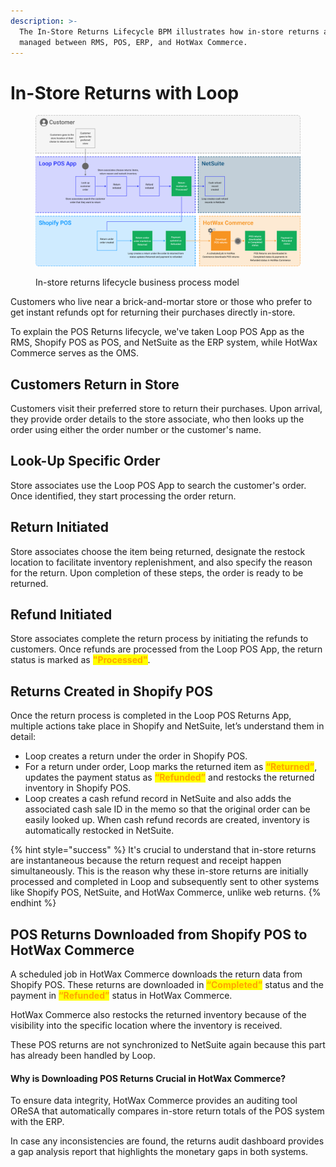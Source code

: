 ```yaml
---
description: >-
  The In-Store Returns Lifecycle BPM illustrates how in-store returns are
  managed between RMS, POS, ERP, and HotWax Commerce.
---
```


# In-Store Returns with Loop

<figure><img src="../../.gitbook/assets/in-store returns loop bpm.png" alt=""><figcaption><p>In-store returns lifecycle business process model</p></figcaption></figure>

Customers who live near a brick-and-mortar store or those who prefer to get instant refunds opt for returning their purchases directly in-store.

To explain the POS Returns lifecycle, we've taken Loop POS App as the RMS, Shopify POS as POS, and NetSuite as the ERP system, while HotWax Commerce serves as the OMS.

## Customers Return in Store

Customers visit their preferred store to return their purchases. Upon arrival, they provide order details to the store associate, who then looks up the order using either the order number or the customer's name.

## Look-Up Specific Order

Store associates use the Loop POS App to search the customer's order. Once identified, they start processing the order return.

## Return Initiated

Store associates choose the item being returned, designate the restock location to facilitate inventory replenishment, and also specify the reason for the return. Upon completion of these steps, the order is ready to be returned.

## Refund Initiated

Store associates complete the return process by initiating the refunds to customers. Once refunds are processed from the Loop POS App, the return status is marked as <mark style="color:orange;">**"Processed"**</mark>.

## Returns Created in Shopify POS

Once the return process is completed in the Loop POS Returns App, multiple actions take place in Shopify and NetSuite, let’s understand them in detail:

* Loop creates a return under the order in Shopify POS.
* For a return under order, Loop marks the returned item as <mark style="color:orange;">**“Returned”**</mark>, updates the payment status as <mark style="color:orange;">**“Refunded”**</mark> and restocks the returned inventory in Shopify POS.
* Loop creates a cash refund record in NetSuite and also adds the associated cash sale ID in the memo so that the original order can be easily looked up. When cash refund records are created, inventory is automatically restocked in NetSuite.

{% hint style="success" %}
It's crucial to understand that in-store returns are instantaneous because the return request and receipt happen simultaneously. This is the reason why these in-store returns are initially processed and completed in Loop and subsequently sent to other systems like Shopify POS, NetSuite, and HotWax Commerce, unlike web returns.
{% endhint %}

## POS Returns Downloaded from Shopify POS to HotWax Commerce

A scheduled job in HotWax Commerce downloads the return data from Shopify POS. These returns are downloaded in <mark style="color:orange;">**“Completed”**</mark> status and the payment in <mark style="color:orange;">**“Refunded”**</mark> status in HotWax Commerce.

HotWax Commerce also restocks the returned inventory because of the visibility into the specific location where the inventory is received.

These POS returns are not synchronized to NetSuite again because this part has already been handled by Loop.

#### Why is Downloading POS Returns Crucial in HotWax Commerce? <a href="#why-is-downloading-returns-crucial-in-hotwax-commerce" id="why-is-downloading-returns-crucial-in-hotwax-commerce"></a>

To ensure data integrity, HotWax Commerce provides an auditing tool OReSA that automatically compares in-store return totals of the POS system with the ERP.

In case any inconsistencies are found, the returns audit dashboard provides a gap analysis report that highlights the monetary gaps in both systems.
